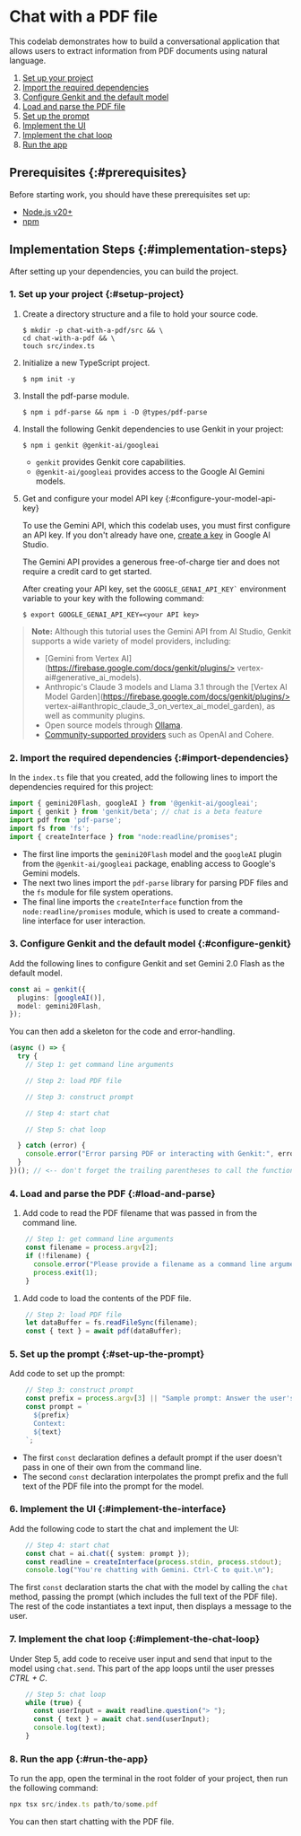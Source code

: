 # Chat with a PDF file

This codelab demonstrates how to build a conversational application that 
allows users to extract information from PDF documents using natural language.

1. [Set up your project](#setup-project)
1. [Import the required dependencies](#import-dependencies)
1. [Configure Genkit and the default model](#configure-genkit)
1. [Load and parse the PDF file](#load-and-parse)
1. [Set up the prompt](#set-up-the-prompt)
1. [Implement the UI](#implement-the-interface)
1. [Implement the chat loop](#implement-the-chat-loop)
1. [Run the app](#run-the-app)

## Prerequisites {:#prerequisites}

Before starting work, you should have these prerequisites set up:

* [Node.js v20+](https://nodejs.org/en/download)
* [npm](https://docs.npmjs.com/downloading-and-installing-node-js-and-npm)

## Implementation Steps {:#implementation-steps}

After setting up your dependencies, you can build the project.

### 1. Set up your project {:#setup-project}

1. Create a directory structure and a file to hold
your source code.

   ```shell
   $ mkdir -p chat-with-a-pdf/src && \
   cd chat-with-a-pdf && \
   touch src/index.ts
   ```

1. Initialize a new TypeScript project.

   ```shell
   $ npm init -y
   ```

1. Install the pdf-parse module.

    ```shell
    $ npm i pdf-parse && npm i -D @types/pdf-parse
    ```

1. Install the following Genkit dependencies to use Genkit in your project:

    ```shell
    $ npm i genkit @genkit-ai/googleai
    ```

    * `genkit` provides Genkit core capabilities.
    * `@genkit-ai/googleai` provides access to the Google AI Gemini models.

1. Get and configure your model API key {:#configure-your-model-api-key}

    To use the Gemini API, which this codelab uses, you must first
    configure an API key. If you don't already have one,
    <a href="https://makersuite.google.com/app/apikey" target="_blank">create a
    key</a> in Google AI Studio.

    The Gemini API provides a generous free-of-charge tier and does not require a
    credit card to get started.

    After creating your API key, set the <code>GOOGLE_GENAI_API_KEY`</code>
    environment variable to your key with the following command:

    ```shell
    $ export GOOGLE_GENAI_API_KEY=<your API key>
    ```

> **Note:** Although this tutorial uses the Gemini API from AI Studio, Genkit
> supports a wide variety of model providers, including:
> 
> * [Gemini from Vertex AI](https://firebase.google.com/docs/genkit/plugins/> vertex-ai#generative_ai_models).
> * Anthropic's Claude 3 models and Llama 3.1 through the
> [Vertex AI Model Garden](https://firebase.google.com/docs/genkit/plugins/> vertex-ai#anthropic_claude_3_on_vertex_ai_model_garden),
> as well as community plugins.
> * Open source models through
> [Ollama](https://firebase.google.com/docs/genkit/plugins/ollama).
> * [Community-supported providers](https://firebase.google.com/docs/genkit/models#models-supported) such as OpenAI and Cohere.

### 2. Import the required dependencies {:#import-dependencies}

In the `index.ts` file that you created, add the
following lines to import the dependencies required for this project:

```typescript
import { gemini20Flash, googleAI } from '@genkit-ai/googleai';
import { genkit } from 'genkit/beta'; // chat is a beta feature
import pdf from 'pdf-parse';
import fs from 'fs';
import { createInterface } from "node:readline/promises";
```

* The first line imports the `gemini20Flash` model and the `googleAI` plugin from the `@genkit-ai/googleai` package, enabling access to Google's Gemini models.
* The next two lines import the `pdf-parse` library for parsing PDF files and the `fs` module for file system operations.
* The final line imports the `createInterface` function from the `node:readline/promises` module, which is used to create a command-line interface for user interaction.

### 3. Configure Genkit and the default model {:#configure-genkit}

Add the following lines to configure Genkit and set Gemini 2.0 Flash as the
default model.

```typescript
const ai = genkit({
  plugins: [googleAI()],
  model: gemini20Flash,
});
```

You can then add a skeleton for the code and error-handling.

```typescript
(async () => {
  try {
    // Step 1: get command line arguments

    // Step 2: load PDF file

    // Step 3: construct prompt

    // Step 4: start chat

    // Step 5: chat loop

  } catch (error) {
    console.error("Error parsing PDF or interacting with Genkit:", error);
  }
})(); // <-- don't forget the trailing parentheses to call the function!
```

### 4. Load and parse the PDF {:#load-and-parse}

1. Add code to read the PDF filename that was passed
in from the command line.

  ```typescript
      // Step 1: get command line arguments
      const filename = process.argv[2];
      if (!filename) {
        console.error("Please provide a filename as a command line argument.");
        process.exit(1);
      }
  ```

1. Add code to load the contents of the PDF file.

  ```typescript
      // Step 2: load PDF file
      let dataBuffer = fs.readFileSync(filename);
      const { text } = await pdf(dataBuffer);
  ```

### 5. Set up the prompt {:#set-up-the-prompt}

Add code to set up the prompt:

```typescript
    // Step 3: construct prompt
    const prefix = process.argv[3] || "Sample prompt: Answer the user's questions about the contents of this PDF file.";
    const prompt = `
      ${prefix}
      Context:
      ${text}
    `;
```

* The first `const` declaration defines a default prompt if the user doesn't
pass in one of their own from the command line.
* The second `const` declaration interpolates the prompt prefix and the full
text of the PDF file into the prompt for the model.

### 6. Implement the UI {:#implement-the-interface}

Add the following code to start the chat and
implement the UI:

```typescript
    // Step 4: start chat
    const chat = ai.chat({ system: prompt });
    const readline = createInterface(process.stdin, process.stdout);
    console.log("You're chatting with Gemini. Ctrl-C to quit.\n");
```

The first `const` declaration starts the chat with the model by
calling the `chat` method, passing the prompt (which includes
the full text of the PDF file). The rest of the code instantiates
a text input, then displays a message to the user.

### 7. Implement the chat loop {:#implement-the-chat-loop}

Under Step 5, add code to receive user input and
send that input to the model using `chat.send`. This part
of the app loops until the user presses _CTRL + C_.

```typescript
    // Step 5: chat loop
    while (true) {
      const userInput = await readline.question("> ");
      const { text } = await chat.send(userInput);
      console.log(text);
    }
```

### 8. Run the app {:#run-the-app}

To run the app, open the terminal in the root
folder of your project, then run the following command:

```typescript
npx tsx src/index.ts path/to/some.pdf
```

You can then start chatting with the PDF file.
